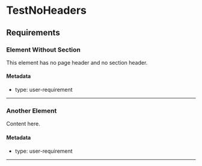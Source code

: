# TestNoHeaders

## Requirements

### Element Without Section

This element has no page header and no section header.

#### Metadata
  * type: user-requirement
---

### Another Element

Content here.

#### Metadata
  * type: user-requirement
---

